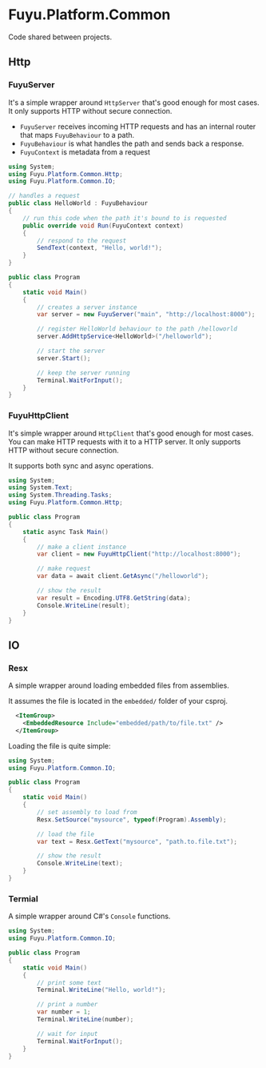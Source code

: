 # Fuyu.Platform.Common

Code shared between projects.

## Http

### FuyuServer

It's a simple wrapper around `HttpServer` that's good enough for most cases.
It only supports HTTP without secure connection.

- `FuyuServer` receives incoming HTTP requests and has an internal router
that maps `FuyuBehaviour` to a path.
- `FuyuBehaviour` is what handles the path and sends back a response.
- `FuyuContext` is metadata from a request

```cs
using System;
using Fuyu.Platform.Common.Http;
using Fuyu.Platform.Common.IO;

// handles a request
public class HelloWorld : FuyuBehaviour
{
    // run this code when the path it's bound to is requested
    public override void Run(FuyuContext context)
    {
        // respond to the request
        SendText(context, "Hello, world!");
    }
}

public class Program
{
    static void Main()
    {
        // creates a server instance
        var server = new FuyuServer("main", "http://localhost:8000");

        // register HelloWorld behaviour to the path /helloworld
        server.AddHttpService<HelloWorld>("/helloworld");

        // start the server
        server.Start();

        // keep the server running
        Terminal.WaitForInput();
    }
}
```

### FuyuHttpClient

It's simple wrapper around `HttpClient` that's good enough for most cases. You
can make HTTP requests with it to a HTTP server. It only supports HTTP without
secure connection.

It supports both sync and async operations.

```cs
using System;
using System.Text;
using System.Threading.Tasks;
using Fuyu.Platform.Common.Http;

public class Program
{
    static async Task Main()
    {
        // make a client instance
        var client = new FuyuHttpClient("http://localhost:8000");

        // make request
        var data = await client.GetAsync("/helloworld");

        // show the result
        var result = Encoding.UTF8.GetString(data);
        Console.WriteLine(result);
    }
}
```

## IO

### Resx

A simple wrapper around loading embedded files from assemblies.

It assumes the file is located in the `embedded/` folder of your csproj.

```xml
  <ItemGroup>
    <EmbeddedResource Include="embedded/path/to/file.txt" />
  </ItemGroup>
```

Loading the file is quite simple:

```cs
using System;
using Fuyu.Platform.Common.IO;

public class Program
{
    static void Main()
    {
        // set assembly to load from
        Resx.SetSource("mysource", typeof(Program).Assembly);

        // load the file
        var text = Resx.GetText("mysource", "path.to.file.txt");

        // show the result
        Console.WriteLine(text);
    }
}
```

### Termial

A simple wrapper around C#'s `Console` functions.

```cs
using System;
using Fuyu.Platform.Common.IO;

public class Program
{
    static void Main()
    {
        // print some text
        Terminal.WriteLine("Hello, world!");

        // print a number
        var number = 1;
        Terminal.WriteLine(number);

        // wait for input
        Terminal.WaitForInput();
    }
}
```